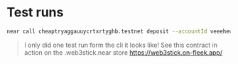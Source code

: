 # Test runs



```sh
near call cheaptryaggauuycrtxrtyghb.testnet deposit --accountId veeeheuhhuuhu.testnet --deposit 0.1 && near call cheaptryaggauuycrtxrtyghb.testnet create_subaccount '{"subaccount_id": "theoneandonly", "public_key": "ed25519:3RakzEhDSDNhNjtqhMteHiut9owCku1b3DHYDoVLedRv"}' --accountId veeeheuhhuuhu.testnet --gas 300000000000000
```


> I only did one test run form the cli it looks like!
> See this contract in action on the .web3stick.near store https://web3stick.on-fleek.app/